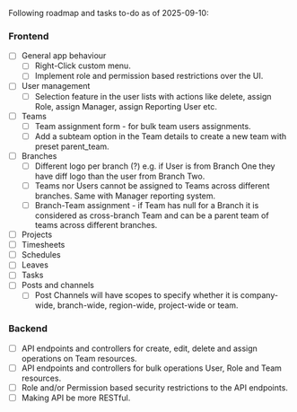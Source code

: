 Following roadmap and tasks to-do as of 2025-09-10:
### Frontend
- [ ] General app behaviour
  - [ ] Right-Click custom menu.
  - [ ] Implement role and permission based restrictions over the UI.
- [ ] User management
  - [ ] Selection feature in the user lists with actions like delete, assign Role, assign Manager, assign Reporting User etc.
- [ ] Teams
   - [ ] Team assignment form - for bulk team users assignments.
   - [ ] Add a subteam option in the Team details to create a new team with preset parent_team.
- [ ] Branches
  - [ ] Different logo per branch (?) e.g. if User is from Branch One they have diff logo than the user from Branch Two.
  - [ ] Teams nor Users cannot be assigned to Teams across different branches. Same with Manager reporting system.
  - [ ] Branch-Team assignment - if Team has null for a Branch it is considered as cross-branch Team and can be a parent team of teams across different branches.
- [ ] Projects
- [ ] Timesheets
- [ ] Schedules
- [ ] Leaves
- [ ] Tasks
- [ ] Posts and channels
  - [ ] Post Channels will have scopes to specify whether it is company-wide, branch-wide, region-wide, project-wide or team.
### Backend
- [ ] API endpoints and controllers for create, edit, delete and assign operations on Team resources.
- [ ] API endpoints and controllers for bulk operations User, Role and Team resources.
- [ ] Role and/or Permission based security restrictions to the API endpoints.
- [ ] Making API be more RESTful.
